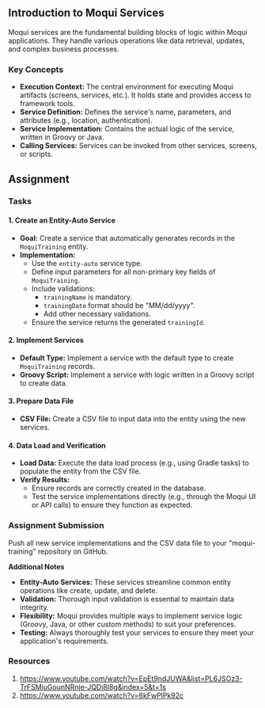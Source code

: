 ## Introduction to Moqui Services

Moqui services are the fundamental building blocks of logic within Moqui applications. They handle various operations like data retrieval, updates, and complex business processes.

### Key Concepts

* **Execution Context:** The central environment for executing Moqui artifacts (screens, services, etc.). It holds state and provides access to framework tools.
* **Service Definition:** Defines the service's name, parameters, and attributes (e.g., location, authentication).
* **Service Implementation:** Contains the actual logic of the service, written in Groovy or Java.
* **Calling Services:** Services can be invoked from other services, screens, or scripts.

## Assignment

### Tasks

#### 1. Create an Entity-Auto Service

* **Goal:** Create a service that automatically generates records in the `MoquiTraining` entity.
* **Implementation:**
    * Use the `entity-auto` service type.
    * Define input parameters for all non-primary key fields of `MoquiTraining`.
    * Include validations:
        * `trainingName` is mandatory.
        * `trainingDate` format should be "MM/dd/yyyy".
        * Add other necessary validations.
    * Ensure the service returns the generated `trainingId`.

#### 2. Implement Services

* **Default Type:** Implement a service with the default type to create `MoquiTraining` records.
* **Groovy Script:** Implement a service with logic written in a Groovy script to create data.

#### 3. Prepare Data File

* **CSV File:** Create a CSV file to input data into the entity using the new services.

#### 4. Data Load and Verification

* **Load Data:** Execute the data load process (e.g., using Gradle tasks) to populate the entity from the CSV file.
* **Verify Results:** 
    * Ensure records are correctly created in the database.
    * Test the service implementations directly (e.g., through the Moqui UI or API calls) to ensure they function as expected.

### Assignment Submission

Push all new service implementations and the CSV data file to your "moqui-training" repository on GitHub.

**Additional Notes**

* **Entity-Auto Services:**  These services streamline common entity operations like create, update, and delete.
* **Validation:** Thorough input validation is essential to maintain data integrity.
* **Flexibility:** Moqui provides multiple ways to implement service logic (Groovy, Java, or other custom methods) to suit your preferences.
* **Testing:** Always thoroughly test your services to ensure they meet your application's requirements.

### Resources
1. https://www.youtube.com/watch?v=EpEt9ndJUWA&list=PL6JSOz3-TrFSMiuGounNRnje-JQDi8l8g&index=5&t=1s
2. https://www.youtube.com/watch?v=6kFwPlPk92c

